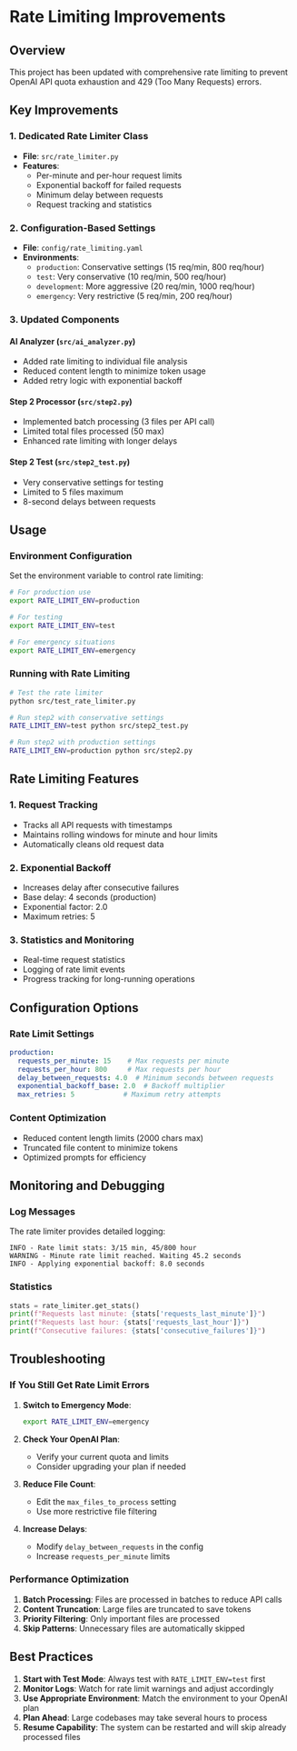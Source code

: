 # Rate Limiting Improvements

## Overview

This project has been updated with comprehensive rate limiting to prevent OpenAI API quota exhaustion and 429 (Too Many Requests) errors.

## Key Improvements

### 1. Dedicated Rate Limiter Class
- **File**: `src/rate_limiter.py`
- **Features**:
  - Per-minute and per-hour request limits
  - Exponential backoff for failed requests
  - Minimum delay between requests
  - Request tracking and statistics

### 2. Configuration-Based Settings
- **File**: `config/rate_limiting.yaml`
- **Environments**:
  - `production`: Conservative settings (15 req/min, 800 req/hour)
  - `test`: Very conservative (10 req/min, 500 req/hour)
  - `development`: More aggressive (20 req/min, 1000 req/hour)
  - `emergency`: Very restrictive (5 req/min, 200 req/hour)

### 3. Updated Components

#### AI Analyzer (`src/ai_analyzer.py`)
- Added rate limiting to individual file analysis
- Reduced content length to minimize token usage
- Added retry logic with exponential backoff

#### Step 2 Processor (`src/step2.py`)
- Implemented batch processing (3 files per API call)
- Limited total files processed (50 max)
- Enhanced rate limiting with longer delays

#### Step 2 Test (`src/step2_test.py`)
- Very conservative settings for testing
- Limited to 5 files maximum
- 8-second delays between requests

## Usage

### Environment Configuration
Set the environment variable to control rate limiting:

```bash
# For production use
export RATE_LIMIT_ENV=production

# For testing
export RATE_LIMIT_ENV=test

# For emergency situations
export RATE_LIMIT_ENV=emergency
```

### Running with Rate Limiting

```bash
# Test the rate limiter
python src/test_rate_limiter.py

# Run step2 with conservative settings
RATE_LIMIT_ENV=test python src/step2_test.py

# Run step2 with production settings
RATE_LIMIT_ENV=production python src/step2.py
```

## Rate Limiting Features

### 1. Request Tracking
- Tracks all API requests with timestamps
- Maintains rolling windows for minute and hour limits
- Automatically cleans old request data

### 2. Exponential Backoff
- Increases delay after consecutive failures
- Base delay: 4 seconds (production)
- Exponential factor: 2.0
- Maximum retries: 5

### 3. Statistics and Monitoring
- Real-time request statistics
- Logging of rate limit events
- Progress tracking for long-running operations

## Configuration Options

### Rate Limit Settings
```yaml
production:
  requests_per_minute: 15    # Max requests per minute
  requests_per_hour: 800     # Max requests per hour
  delay_between_requests: 4.0  # Minimum seconds between requests
  exponential_backoff_base: 2.0  # Backoff multiplier
  max_retries: 5            # Maximum retry attempts
```

### Content Optimization
- Reduced content length limits (2000 chars max)
- Truncated file content to minimize tokens
- Optimized prompts for efficiency

## Monitoring and Debugging

### Log Messages
The rate limiter provides detailed logging:
```
INFO - Rate limit stats: 3/15 min, 45/800 hour
WARNING - Minute rate limit reached. Waiting 45.2 seconds
INFO - Applying exponential backoff: 8.0 seconds
```

### Statistics
```python
stats = rate_limiter.get_stats()
print(f"Requests last minute: {stats['requests_last_minute']}")
print(f"Requests last hour: {stats['requests_last_hour']}")
print(f"Consecutive failures: {stats['consecutive_failures']}")
```

## Troubleshooting

### If You Still Get Rate Limit Errors

1. **Switch to Emergency Mode**:
   ```bash
   export RATE_LIMIT_ENV=emergency
   ```

2. **Check Your OpenAI Plan**:
   - Verify your current quota and limits
   - Consider upgrading your plan if needed

3. **Reduce File Count**:
   - Edit the `max_files_to_process` setting
   - Use more restrictive file filtering

4. **Increase Delays**:
   - Modify `delay_between_requests` in the config
   - Increase `requests_per_minute` limits

### Performance Optimization

1. **Batch Processing**: Files are processed in batches to reduce API calls
2. **Content Truncation**: Large files are truncated to save tokens
3. **Priority Filtering**: Only important files are processed
4. **Skip Patterns**: Unnecessary files are automatically skipped

## Best Practices

1. **Start with Test Mode**: Always test with `RATE_LIMIT_ENV=test` first
2. **Monitor Logs**: Watch for rate limit warnings and adjust accordingly
3. **Use Appropriate Environment**: Match the environment to your OpenAI plan
4. **Plan Ahead**: Large codebases may take several hours to process
5. **Resume Capability**: The system can be restarted and will skip already processed files 
